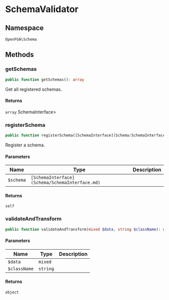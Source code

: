 # SchemaValidator


## Namespace
`OpenFGA\Schema`




## Methods
### getSchemas


```php
public function getSchemas(): array
```

Get all registered schemas.


#### Returns
`array`
 SchemaInterface&gt;

### registerSchema


```php
public function registerSchema([SchemaInterface](Schema/SchemaInterface.md) $schema): self
```

Register a schema.

#### Parameters
| Name | Type | Description |
|------|------|-------------|
| `$schema` | `[SchemaInterface](Schema/SchemaInterface.md)` |  |

#### Returns
`self`

### validateAndTransform


```php
public function validateAndTransform(mixed $data, string $className): object
```


#### Parameters
| Name | Type | Description |
|------|------|-------------|
| `$data` | `mixed` |  |
| `$className` | `string` |  |

#### Returns
`object`

